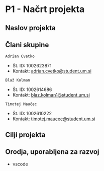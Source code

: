 # P1 - Načrt projekta

## Naslov projekta


## Člani skupine
``Adrian Cvetko``
- Št. ID: 1002623871
- Kontakt: adrian.cvetko@student.um.si

``Blaž Kolman``
- Št. ID: 1002614686
- Kontakt: blaz.kolman1@student.um.si

``Timotej Maučec``
- Št. ID: 1002610222
- Kontakt: timotej.maucec@student.um.si

## Cilji projekta


## Orodja, uporabljena za razvoj
- vscode